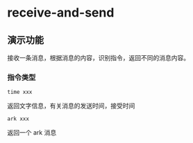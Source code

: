 # receive-and-send

## 演示功能

接收一条消息，根据消息的内容，识别指令，返回不同的消息内容。

### 指令类型

`time xxx`

返回文字信息，有关消息的发送时间，接受时间

`ark xxx`

返回一个 ark 消息

